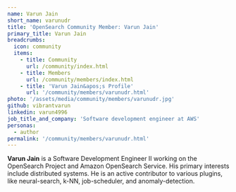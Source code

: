 ```yaml
---
name: Varun Jain
short_name: varunudr
title: 'OpenSearch Community Member: Varun Jain'
primary_title: Varun Jain
breadcrumbs:
  icon: community
  items:
    - title: Community
      url: /community/index.html
    - title: Members
      url: /community/members/index.html
    - title: 'Varun Jain&apos;s Profile'
      url: '/community/members/varunudr.html'
photo: '/assets/media/community/members/varunudr.jpg'
github: vibrantvarun
linkedin: varun4996
job_title_and_company: 'Software development engineer at AWS'
personas:
  - author
permalink: '/community/members/varunudr.html'
---
```


**Varun Jain** is a Software Development Engineer II working on the OpenSearch Project and Amazon OpenSearch Service. His primary interests include distributed systems. He is an active contributor to various plugins, like neural-search, k-NN, job-scheduler, and anomaly-detection.
